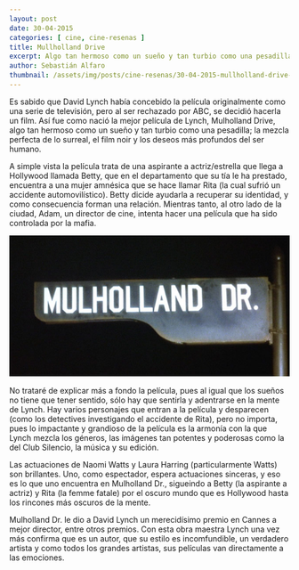 ```yaml
---
layout: post
date: 30-04-2015
categories: [ cine, cine-resenas ]
title: Mullholland Drive
excerpt: Algo tan hermoso como un sueño y tan turbio como una pesadilla
author: Sebastián Alfaro
thumbnail: /assets/img/posts/cine-resenas/30-04-2015-mullholland-drive-1.jpg
---
```


Es sabido que David Lynch había concebido la película originalmente como una serie de televisión, pero al ser rechazado por ABC, se decidió hacerla un film. Así fue como nació la mejor película de Lynch, Mulholland Drive, algo tan hermoso como un sueño y tan turbio como una pesadilla; la mezcla perfecta de lo surreal, el film noir y los deseos más profundos del ser humano.

A simple vista la película trata de una aspirante a actriz/estrella que llega a Hollywood llamada Betty, que en el departamento que su tía le ha prestado, encuentra a una mujer amnésica que se hace llamar Rita (la cual sufrió un accidente automovilístico). Betty dicide ayudarla a recuperar su identidad, y como consecuencia forman una relación. Mientras tanto, al otro lado de la ciudad, Adam, un director de cine, intenta hacer una película que ha sido controlada por la mafia.

![Mullholland Drive](/assets/img/posts/cine-resenas/30-04-2015-mullholland-drive-1.jpg)

No trataré de explicar más a fondo la película, pues al igual que los sueños no tiene que tener sentido, sólo hay que sentirla y adentrarse en la mente de Lynch. Hay varios personajes que entran a la película y desparecen (como los detectives investigando el accidente de Rita), pero no importa, pues lo impactante y grandioso de la película es la armonía con la que Lynch mezcla los géneros, las imágenes tan potentes y poderosas como la del Club Silencio, la música y su edición.

Las actuaciones de Naomi Watts y Laura Harring (particularmente Watts) son brillantes. Uno, como espectador, espera actuaciones sinceras, y eso es lo que uno encuentra en Mulholland Dr., sigueindo a Betty (la aspirante a actriz) y Rita (la femme fatale) por el oscuro mundo que es Hollywood hasta los rincones más oscuros de la mente.

Mulholland Dr. le dio a David Lynch un merecidísimo premio en Cannes a mejor director, entre otros premios. Con esta obra maestra Lynch una vez más confirma que es un autor, que su estilo es incomfundible, un verdadero artista y como todos los grandes artistas, sus películas van directamente a las emociones.